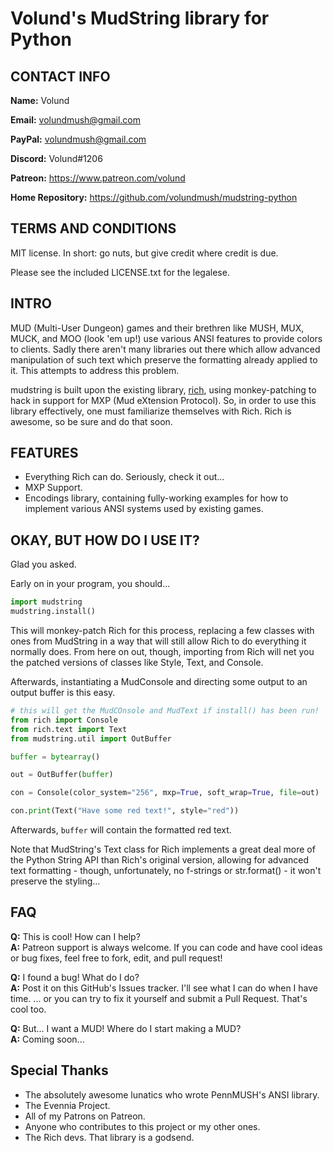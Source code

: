 # Volund's MudString library for Python

## CONTACT INFO
**Name:** Volund

**Email:** volundmush@gmail.com

**PayPal:** volundmush@gmail.com

**Discord:** Volund#1206

**Patreon:** https://www.patreon.com/volund

**Home Repository:** https://github.com/volundmush/mudstring-python

## TERMS AND CONDITIONS

MIT license. In short: go nuts, but give credit where credit is due.

Please see the included LICENSE.txt for the legalese.

## INTRO
MUD (Multi-User Dungeon) games and their brethren like MUSH, MUX, MUCK, and MOO (look 'em up!) use various ANSI features to provide colors to clients. Sadly there aren't many libraries out there which allow advanced manipulation of such text which preserve the formatting already applied to it. This attempts to address this problem.

mudstring is built upon the existing library, [rich](https://github.com/willmcgugan/rich), using monkey-patching to hack in support for MXP (Mud eXtension Protocol). So, in order to use this library effectively, one must familiarize themselves with Rich. Rich is awesome, so be sure and do that soon.

## FEATURES
  * Everything Rich can do. Seriously, check it out...
  * MXP Support.
  * Encodings library, containing fully-working examples for how to implement various ANSI systems used by existing games.
  

## OKAY, BUT HOW DO I USE IT?
Glad you asked.

Early on in your program, you should...
```python
import mudstring
mudstring.install()
```
This will monkey-patch Rich for this process, replacing a few classes with ones from MudString in a way that will still allow Rich to do everything it normally does. From here on out, though, importing from Rich will net you the patched versions of classes like Style, Text, and Console.

Afterwards, instantiating a MudConsole and directing some output to an output buffer is this easy.

```python
# this will get the MudCOnsole and MudText if install() has been run!
from rich import Console
from rich.text import Text
from mudstring.util import OutBuffer

buffer = bytearray()

out = OutBuffer(buffer)

con = Console(color_system="256", mxp=True, soft_wrap=True, file=out)

con.print(Text("Have some red text!", style="red"))
```
Afterwards, `buffer` will contain the formatted red text.

Note that MudString's Text class for Rich implements a great deal more of the Python String API than Rich's original version, allowing for advanced text formatting - though, unfortunately, no f-strings or str.format() - it won't preserve the styling...

## FAQ 
  __Q:__ This is cool! How can I help?  
  __A:__ Patreon support is always welcome. If you can code and have cool ideas or bug fixes, feel free to fork, edit, and pull request!

  __Q:__ I found a bug! What do I do?  
  __A:__ Post it on this GitHub's Issues tracker. I'll see what I can do when I have time. ... or you can try to fix it yourself and submit a Pull Request. That's cool too.

  __Q:__ But... I want a MUD! Where do I start making a MUD?  
  __A:__ Coming soon...

## Special Thanks
  * The absolutely awesome lunatics who wrote PennMUSH's ANSI library.
  * The Evennia Project.
  * All of my Patrons on Patreon.
  * Anyone who contributes to this project or my other ones.
  * The Rich devs. That library is a godsend.